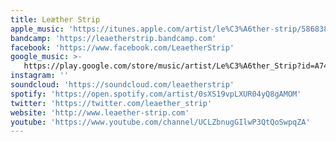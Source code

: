 ```yaml
---
title: Leæther Strip
apple_music: 'https://itunes.apple.com/artist/le%C3%A6ther-strip/586838474'
bandcamp: 'https://leaetherstrip.bandcamp.com'
facebook: 'https://www.facebook.com/LeaetherStrip'
google_music: >-
   https://play.google.com/store/music/artist/Le%C3%A6ther_Strip?id=A74ayebouifmumwdjpyasbzkati
instagram: ''
soundcloud: 'https://soundcloud.com/leaetherstrip'
spotify: 'https://open.spotify.com/artist/0sXS19vpLXUR04yQ8gAMOM'
twitter: 'https://twitter.com/leaether_strip'
website: 'http://www.leaether-strip.com'
youtube: 'https://www.youtube.com/channel/UCLZbnugGIlwP3QtQoSwpqZA'
---
```

